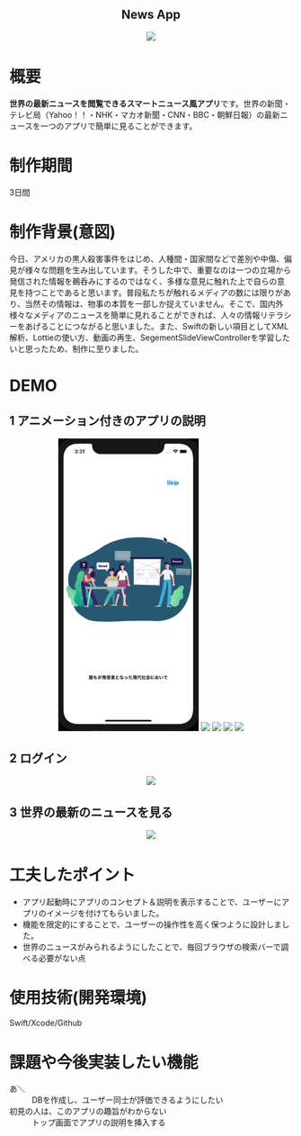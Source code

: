 <h2 align="center">News App</h2>

<p align="center">
  <img src="https://i.gyazo.com/78b4bf0289563f1b5131f67ab7e427f3.jpg" width="250px;"/>
</p>

# 概要
**世界の最新ニュースを閲覧できるスマートニュース風アプリ**です。世界の新聞・テレビ局（Yahoo！！・NHK・マカオ新聞・CNN・BBC・朝鮮日報）の最新ニュースを一つのアプリで簡単に見ることができます。

# 制作期間
3日間

# 制作背景(意図)
今日、アメリカの黒人殺害事件をはじめ、人種間・国家間などで差別や中傷、偏見が様々な問題を生み出しています。そうした中で、重要なのは一つの立場から発信された情報を鵜呑みにするのではなく、多様な意見に触れた上で自らの意見を持つことであると思います。普段私たちが触れるメディアの数には限りがあり、当然その情報は、物事の本質を一部しか捉えていません。そこで、国内外様々なメディアのニュースを簡単に見れることができれば、人々の情報リテラシーをあげることにつながると思いました。また、Swiftの新しい項目としてXML解析、Lottieの使い方、動画の再生、SegementSlideViewControllerを学習したいと思ったため、制作に至りました。
 
# DEMO
## 1 アニメーション付きのアプリの説明
<p align="center">
  <img src="7d3363a0cbbd098d487e0581336ed4fd.gif" width="250px;" />
  <img src="https://i.gyazo.com/7f16d4957ce0c618e2933be87273a2ec.png" width="250px;" />
  <img src="https://i.gyazo.com/0701dc9fa9219f50614f4b2b870760a6.png" width="250px;" />
  <img src="https://i.gyazo.com/1afcccfa7f30d35a1024bbe4f625c259.png" width="250px;" />
  <img src="https://i.gyazo.com/102ccb28b810b9dc165aa80ce47ffbe4.png" width="250px;" />
</p>

## 2 ログイン
<p align="center">
  <img src="f77506d62514b4feaba6a98bc9bc648d.gif" width="250px;"/>
</p>

## 3 世界の最新のニュースを見る
<p align="center">
  <img src="b612eaf5064d3686185ebb8c923cf593.gif" width="250px;"/>
</p>

# 工夫したポイント
- アプリ起動時にアプリのコンセプト＆説明を表示することで、ユーザーにアプリのイメージを付けてもらいました。
- 機能を限定的にすることで、ユーザーの操作性を高く保つように設計しました。
- 世界のニュースがみられるようにしたことで、毎回ブラウザの検索バーで調べる必要がない点

# 使用技術(開発環境)
Swift/Xcode/Github

# 課題や今後実装したい機能
<dl>
  <dt>あ＼</dt>
  <dd>DBを作成し、ユーザー同士が評価できるようにしたい</dd>
  <dt>初見の人は、このアプリの趣旨がわからない</dt>
  <dd>トップ画面でアプリの説明を挿入する</dd>
</dl>

